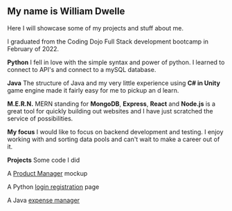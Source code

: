 ## My name is William Dwelle

Here I will showcase some of my projects and stuff about me.

I graduated from the Coding Dojo Full Stack development bootcamp in February of 2022.

**Python**
I fell in love with the simple syntax and power of python. I learned to connect to API's and connect to a mySQL database.

**Java**
The structure of Java and my very little experience using **C# in Unity** game engine made it fairly easy for me to pickup an d learn.

**M.E.R.N.**
MERN standing for **MongoDB**, **Express**, **React** and **Node.js** is a great tool for quickly building out websites and I have just scratched the service of possibilities.

**My focus**
I would like to focus on backend development and testing. I enjoy working with and sorting data pools and can't wait to make a career out of it.


**Projects**
Some code I did

A [Product Manager](https://github.com/WDwelle/product-manager) mockup

A Python [login registration](https://github.com/WDwelle/login_reg) page

A Java [expense manager](https://github.com/WDwelle/pokeBook)

